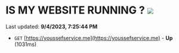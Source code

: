 # IS MY WEBSITE RUNNING ? [![](https://img.shields.io/static/v1?label=Sponsor&message=%E2%9D%A4&logo=GitHub&color=%23fe8e86)](https://github.com/sponsors/<username>)

Last updated: **9/4/2023, 7:25:44 PM**

- `GET` [https://youssefservice.me](https://youssefservice.me) - **Up** (1031ms)
